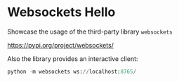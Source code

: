 # Websockets Hello
Showcase the usage of the third-party library `websockets`

https://pypi.org/project/websockets/


Also the library provides an interactive client:
```python
python -m websockets ws://localhost:8765/
```
